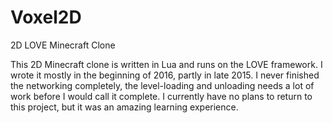# Voxel2D
2D LOVE Minecraft Clone


This 2D Minecraft clone is written in Lua and runs on the LOVE framework. I wrote it mostly in the beginning of 2016, partly in late 2015. I never finished the networking completely, the level-loading and unloading needs a lot of work before I would call it complete. I currently have no plans to return to this project, but it was an amazing learning experience.
